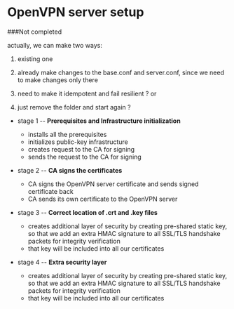# OpenVPN server setup
###Not completed

actually, we can make two ways:
1. existing one 
2. already make changes to the base.conf and server.conf, since we need to make changes only there

1. need to make it idempotent and fail resilient ? or
2. just remove the folder and start again ? 

- stage 1 -- **Prerequisites and Infrastructure initialization**
  - installs all the prerequisites
  - initializes public-key infrastructure
  - creates request to the CA for signing
  - sends the request to the CA for signing
 

- stage 2 -- **CA signs the certificates**
    - CA signs the OpenVPN server certificate and sends signed certificate back
    - CA sends its own certificate to the OpenVPN server

- stage 3 -- **Correct location of .crt and .key files**
    - creates additional layer of security by creating pre-shared static key,
      so that we add an extra HMAC signature to all
      SSL/TLS handshake packets for integrity verification
    - that key will be included into all our certificates

- stage 4 -- **Extra security layer**
    - creates additional layer of security by creating pre-shared static key, 
      so that we add an extra HMAC signature to all 
      SSL/TLS handshake packets for integrity verification
    - that key will be included into all our certificates
